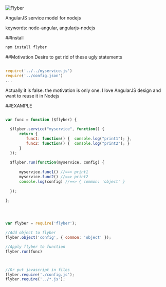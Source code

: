 
![Flyber](http://res.cloudinary.com/nixar-work/image/upload/v1473975258/13268115_880281065449309_626424912755329334_o.jpg)

AngularJS service model for nodejs

keywords: node-angular, angularjs-nodejs

##Install

```Bash
npm install flyber
```

##Motivation
Desire to get rid of these ugly statements


```Javascript

require('../../myservice.js')
require('../config.json')
...

```
Actually it is false. the motivation is only one. I love AngularJS design and want to reuse it in Nodejs


##EXAMPLE


```Javascript 

var func = function ($flyber) {
  
  $flyber.service("myservice", function() {
      return {
         func1: function() {  console.log("print1"); },
         func2: function() {  console.log("print2"); }
      }
  });
  
  $flyber.run(function(myservice, config) {
  
      myservice.func1() //==> print1
      myservice.func2() //==> print2
      console.log(config) //==> { common: 'object' }
  
  });
   
};




var flyber = require('flyber');

//Add object to flyber
flyber.object('config', { common: 'object' });

//Apply flyber to function
flyber.run(func)



//Or put javascript in files
flyber.require('./config.js');
flyber.require('../*.js');

```

